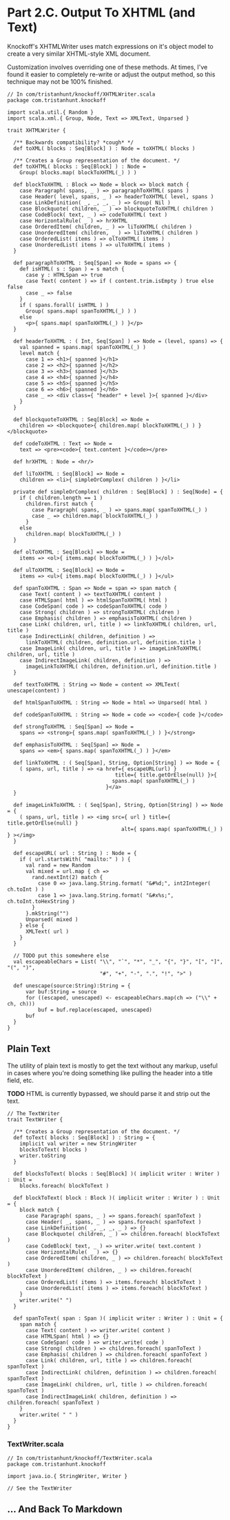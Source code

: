 # Part 2.C. Output To XHTML (and Text) #

Knockoff's XHTMLWriter uses match expressions on it's object model to create a
very similar XHTML-style XML document.

Customization involves overriding one of these methods. At times, I've found it 
easier to completely re-write or adjust the output method, so this technique may not
be 100% finished.

    // In com/tristanhunt/knockoff/XHTMLWriter.scala
    package com.tristanhunt.knockoff
    
    import scala.util.{ Random }
    import scala.xml.{ Group, Node, Text => XMLText, Unparsed }
    
    trait XHTMLWriter {

      /** Backwards compatibility? *cough* */
      def toXML( blocks : Seq[Block] ) : Node = toXHTML( blocks )
      
      /** Creates a Group representation of the document. */
      def toXHTML( blocks : Seq[Block] ) : Node =
        Group( blocks.map( blockToXHTML(_) ) )
      
      def blockToXHTML : Block => Node = block => block match {
        case Paragraph( spans, _ ) => paragraphToXHTML( spans )
        case Header( level, spans, _ ) => headerToXHTML( level, spans )
        case LinkDefinition( _, _, _, _ ) => Group( Nil )
        case Blockquote( children, _ ) => blockquoteToXHTML( children )
        case CodeBlock( text, _ ) => codeToXHTML( text )
        case HorizontalRule( _ ) => hrXHTML
        case OrderedItem( children, _ ) => liToXHTML( children )
        case UnorderedItem( children, _ ) => liToXHTML( children )
        case OrderedList( items ) => olToXHTML( items )
        case UnorderedList( items ) => ulToXHTML( items )
      }
      
      def paragraphToXHTML : Seq[Span] => Node = spans => {
        def isHTML( s : Span ) = s match {
          case y : HTMLSpan => true
          case Text( content ) => if ( content.trim.isEmpty ) true else false
          case _ => false
        }
        if ( spans.forall( isHTML ) )
          Group( spans.map( spanToXHTML(_) ) )
        else
          <p>{ spans.map( spanToXHTML(_) ) }</p>
      }
      
      def headerToXHTML : ( Int, Seq[Span] ) => Node = (level, spans) => {
        val spanned = spans.map( spanToXHTML(_) )
        level match {
          case 1 => <h1>{ spanned }</h1>
          case 2 => <h2>{ spanned }</h2>
          case 3 => <h3>{ spanned }</h3>
          case 4 => <h4>{ spanned }</h4>
          case 5 => <h5>{ spanned }</h5>
          case 6 => <h6>{ spanned }</h6>
          case _ => <div class={ "header" + level }>{ spanned }</div>
        }
      }
    
      def blockquoteToXHTML : Seq[Block] => Node =
        children => <blockquote>{ children.map( blockToXHTML(_) ) }</blockquote>
      
      def codeToXHTML : Text => Node =
        text => <pre><code>{ text.content }</code></pre>
        
      def hrXHTML : Node = <hr/>
      
      def liToXHTML : Seq[Block] => Node =
        children => <li>{ simpleOrComplex( children ) }</li>

      private def simpleOrComplex( children : Seq[Block] ) : Seq[Node] = {
        if ( children.length == 1 )
          children.first match {
            case Paragraph( spans, _ ) => spans.map( spanToXHTML(_) )
            case _ => children.map( blockToXHTML(_) )
          }
        else
          children.map( blockToXHTML(_) )
      }

      def olToXHTML : Seq[Block] => Node =
        items => <ol>{ items.map( blockToXHTML(_) ) }</ol>
    
      def ulToXHTML : Seq[Block] => Node =
        items => <ul>{ items.map( blockToXHTML(_) ) }</ul>
      
      def spanToXHTML : Span => Node = span => span match {
        case Text( content ) => textToXHTML( content )
        case HTMLSpan( html ) => htmlSpanToXHTML( html )
        case CodeSpan( code ) => codeSpanToXHTML( code )
        case Strong( children ) => strongToXHTML( children )
        case Emphasis( children ) => emphasisToXHTML( children )
        case Link( children, url, title ) => linkToXHTML( children, url, title )
        case IndirectLink( children, definition ) =>
          linkToXHTML( children, definition.url, definition.title )
        case ImageLink( children, url, title ) => imageLinkToXHTML( children, url, title )
        case IndirectImageLink( children, definition ) =>
          imageLinkToXHTML( children, definition.url, definition.title )
      }
      
      def textToXHTML : String => Node = content => XMLText( unescape(content) )
      
      def htmlSpanToXHTML : String => Node = html => Unparsed( html )
      
      def codeSpanToXHTML : String => Node = code => <code>{ code }</code>
      
      def strongToXHTML : Seq[Span] => Node =
        spans => <strong>{ spans.map( spanToXHTML(_) ) }</strong>
      
      def emphasisToXHTML : Seq[Span] => Node =
        spans => <em>{ spans.map( spanToXHTML(_) ) }</em>
      
      def linkToXHTML : ( Seq[Span], String, Option[String] ) => Node = {
        ( spans, url, title ) => <a href={ escapeURL(url) }
                                       title={ title.getOrElse(null) }>{
                                      spans.map( spanToXHTML(_) )
                                    }</a>
      }
      
      def imageLinkToXHTML : ( Seq[Span], String, Option[String] ) => Node = {
        ( spans, url, title ) => <img src={ url } title={ title.getOrElse(null) }
                                         alt={ spans.map( spanToXHTML(_) ) } ></img> 
      }
      
      def escapeURL( url : String ) : Node = {
        if ( url.startsWith( "mailto:" ) ) {
          val rand = new Random
          val mixed = url.map { ch =>
            rand.nextInt(2) match {
              case 0 => java.lang.String.format( "&#%d;", int2Integer( ch.toInt ) )
              case 1 => java.lang.String.format( "&#x%s;", ch.toInt.toHexString )
            }
          }.mkString("")
          Unparsed( mixed )
        } else {
          XMLText( url )
        }
      }
      
      // TODO put this somewhere else
      val escapeableChars = List( "\\", "`", "*", "_", "{", "}", "[", "]", "(", ")", 
                                  "#", "+", "-", ".", "!", ">" )

      def unescape(source:String):String = {
          var buf:String = source
          for ((escaped, unescaped) <- escapeableChars.map(ch => ("\\" + ch, ch)))
              buf = buf.replace(escaped, unescaped)
          buf
      }
    }



## Plain Text ##

The utility of plain text is mostly to get the text without any markup, useful in
cases where you're doing something like pulling the header into a title field, etc.

**TODO** HTML is currently bypassed, we should parse it and strip out the text.

    // The TextWriter
    trait TextWriter {
      
      /** Creates a Group representation of the document. */
      def toText( blocks : Seq[Block] ) : String = {
        implicit val writer = new StringWriter
        blocksToText( blocks )
        writer.toString
      }
      
      def blocksToText( blocks : Seq[Block] )( implicit writer : Writer ) : Unit =
        blocks.foreach( blockToText )
      
      def blockToText( block : Block )( implicit writer : Writer ) : Unit = {
        block match {
          case Paragraph( spans, _ ) => spans.foreach( spanToText )
          case Header( _, spans, _ ) => spans.foreach( spanToText )
          case LinkDefinition( _, _, _, _ ) => {}
          case Blockquote( children, _ ) => children.foreach( blockToText )
          case CodeBlock( text, _ ) => writer.write( text.content )
          case HorizontalRule( _ ) => {}
          case OrderedItem( children, _ ) => children.foreach( blockToText )
          case UnorderedItem( children, _ ) => children.foreach( blockToText )
          case OrderedList( items ) => items.foreach( blockToText )
          case UnorderedList( items ) => items.foreach( blockToText )
        }
        writer.write(" ")
      }
      
      def spanToText( span : Span )( implicit writer : Writer ) : Unit = {
        span match {
          case Text( content ) => writer.write( content )
          case HTMLSpan( html ) => {} 
          case CodeSpan( code ) => writer.write( code )
          case Strong( children ) => children.foreach( spanToText )
          case Emphasis( children ) => children.foreach( spanToText )
          case Link( children, url, title ) => children.foreach( spanToText )
          case IndirectLink( children, definition ) => children.foreach( spanToText )
          case ImageLink( children, url, title ) => children.foreach( spanToText )
          case IndirectImageLink( children, definition ) => children.foreach( spanToText )
        }
        writer.write( " " )
      }
    }

### TextWriter.scala

    // In com/tristanhunt/knockoff/TextWriter.scala
    package com.tristanhunt.knockoff
    
    import java.io.{ StringWriter, Writer }
    
    // See the TextWriter



## ... And Back To Markdown ##
